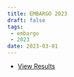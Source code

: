 ```yaml
---
title: EMBARGO 2023
draft: false
tags:
 - embargo
 - 2023
date: 2023-03-01
---
```


* [View Results](../results/2023/)
